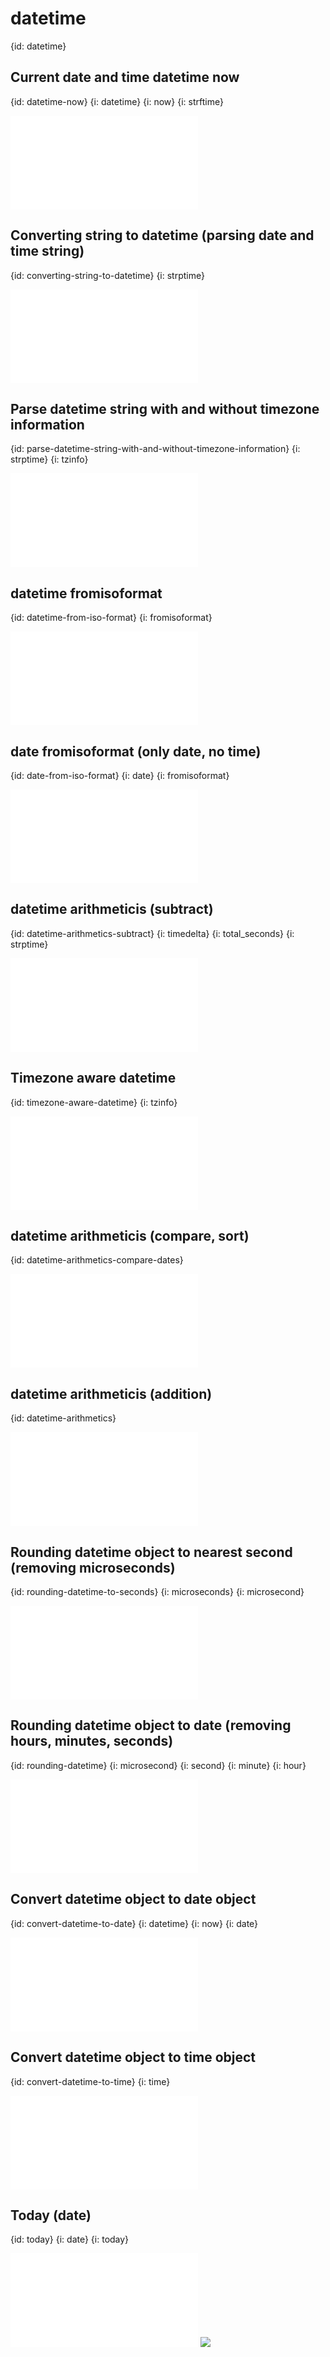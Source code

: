# datetime
{id: datetime}

## Current date and time datetime now
{id: datetime-now}
{i: datetime}
{i: now}
{i: strftime}

![](examples/datetime/datetime_now.py)


## Converting string to datetime (parsing date and time string)
{id: converting-string-to-datetime}
{i: strptime}

![](examples/datetime/converting_string_to_datetime.py)

## Parse datetime string with and without timezone information
{id: parse-datetime-string-with-and-without-timezone-information}
{i: strptime}
{i: tzinfo}

![](examples/datetime/parse_string.py)
## datetime fromisoformat
{id: datetime-from-iso-format}
{i: fromisoformat}

![](examples/datetime/datetime_fromisoformat.py)

## date fromisoformat (only date, no time)
{id: date-from-iso-format}
{i: date}
{i: fromisoformat}

![](examples/datetime/date_fromisoformat.py)

## datetime arithmeticis (subtract)
{id: datetime-arithmetics-subtract}
{i: timedelta}
{i: total_seconds}
{i: strptime}


![](examples/datetime/subtract_date.py)

## Timezone aware datetime
{id: timezone-aware-datetime}
{i: tzinfo}

![](examples/datetime/time_since.py)

## datetime arithmeticis (compare, sort)
{id: datetime-arithmetics-compare-dates}

![](examples/datetime/compare_dates.py)

## datetime arithmeticis (addition)
{id: datetime-arithmetics}

![](examples/datetime/add_timedelta.py)

## Rounding datetime object to nearest second (removing microseconds)
{id: rounding-datetime-to-seconds}
{i: microseconds}
{i: microsecond}

![](examples/datetime/datetime_rounding_seconds.py)

## Rounding datetime object to date (removing hours, minutes, seconds)
{id: rounding-datetime}
{i: microsecond}
{i: second}
{i: minute}
{i: hour}

![](examples/datetime/datetime_rounding.py)

## Convert datetime object to date object
{id: convert-datetime-to-date}
{i: datetime}
{i: now}
{i: date}

![](examples/datetime/convert_datetime_to_date.py)

## Convert datetime object to time object
{id: convert-datetime-to-time}
{i: time}

![](examples/datetime/convert_datetime_to_time.py)


## Today (date)
{id: today}
{i: date}
{i: today}

![](examples/datetime/today.py)
![](examples/datetime/today.out)

